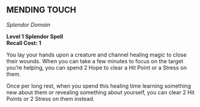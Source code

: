 ## MENDING TOUCH  
_Splendor Domain_

**Level 1 Splendor Spell**  
**Recall Cost: 1**  

You lay your hands upon a creature and channel healing magic to close their wounds. When you can take a few minutes to focus on the target you’re helping, you can spend 2 Hope to clear a Hit Point or a Stress on them.  

Once per long rest, when you spend this healing time learning something new about them or revealing something about yourself, you can clear 2 Hit Points or 2 Stress on them instead.


